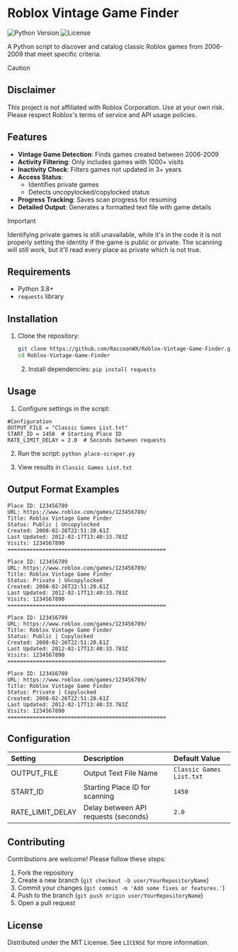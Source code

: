 # Roblox Vintage Game Finder

![Python Version](https://img.shields.io/badge/python-3.8%2B-blue)
![License](https://img.shields.io/badge/license-MIT-green)

A Python script to discover and catalog classic Roblox games from 2006-2009 that meet specific criteria.

>[!CAUTION]
> ## Disclaimer
> This project is not affiliated with Roblox Corporation. Use at your own risk. Please respect Roblox's terms of service and API usage policies.

## Features

- **Vintage Game Detection**: Finds games created between 2006-2009
- **Activity Filtering**: Only includes games with 1000+ visits
- **Inactivity Check**: Filters games not updated in 3+ years
- **Access Status**:
  -  Identifies private games
  - Detects uncopylocked/copylocked status
- **Progress Tracking**: Saves scan progress for resuming
- **Detailed Output**: Generates a formatted text file with game details

> [!IMPORTANT]
> Identifying private games is still unavailable, while it's in the code it is not properly setting the identity if the game is public or private. The scanning will still work, but it'll read every place as private which is not true.

## Requirements

- Python 3.8+
- `requests` library

## Installation

1. Clone the repository:
   ```bash
   git clone https://github.com/RaccoonWX/Roblox-Vintage-Game-Finder.git
   cd Roblox-Vintage-Game-Finder
   ```

   2. Install dependencies:
   ``pip install requests``

## Usage

1. Configure settings in the script:
```
#Configuration
OUTPUT_FILE = "Classic Games List.txt"
START_ID = 1450  # Starting Place ID
RATE_LIMIT_DELAY = 2.0  # Seconds between requests
```

2. Run the script:
   ``python place-scraper.py``

3. View results in ``Classic Games List.txt``

## Output Format Examples
```
Place ID: 123456789
URL: https://www.roblox.com/games/123456789/
Title: Roblox Vintage Game Finder
Status: Public | Uncopylocked
Created: 2008-02-26T22:51:20.61Z
Last Updated: 2012-02-17T13:40:33.783Z
Visits: 1234567890
==================================================
```
```
Place ID: 123456789
URL: https://www.roblox.com/games/123456789/
Title: Roblox Vintage Game Finder
Status: Private | Uncopylocked
Created: 2008-02-26T22:51:20.61Z
Last Updated: 2012-02-17T13:40:33.783Z
Visits: 1234567890
==================================================
```
```
Place ID: 123456789
URL: https://www.roblox.com/games/123456789/
Title: Roblox Vintage Game Finder
Status: Public | Copylocked
Created: 2008-02-26T22:51:20.61Z
Last Updated: 2012-02-17T13:40:33.783Z
Visits: 1234567890
==================================================
```
```
Place ID: 123456789
URL: https://www.roblox.com/games/123456789/
Title: Roblox Vintage Game Finder
Status: Private | Copylocked
Created: 2008-02-26T22:51:20.61Z
Last Updated: 2012-02-17T13:40:33.783Z
Visits: 1234567890
==================================================
```
## Configuration

| Setting  |  Description  | Default Value |
| :------------ |:---------------| :-----|
| OUTPUT_FILE   | Output Text File Name | ``Classic Games List.txt`` |
| START_ID      | Starting Place ID for scanning |   ``1450`` |
| RATE_LIMIT_DELAY | Delay between API requests (seconds) |    ``2.0`` |

## Contributing
Contributions are welcome! Please follow these steps:

1. Fork the repository
2. Create a new branch (``git checkout -b user/YourRepositoryName``)
3. Commit your changes (``git commit -m 'Add some fixes or features.'``)
4. Push to the branch (``git push origin user/YourRepositoryName``)
5. Open a pull request

  ## License
  Distributed under the MIT License. See ``LICENSE`` for more information.
